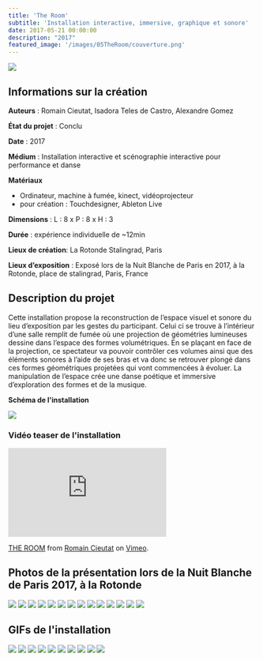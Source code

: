 ```yaml
---
title: 'The Room'
subtitle: 'Installation interactive, immersive, graphique et sonore'
date: 2017-05-21 00:00:00
description: "2017"
featured_image: '/images/05TheRoom/couverture.png'
---
```


![](/images/05TheRoom/couverture.png)

## Informations sur la création

**Auteurs** : Romain Cieutat, Isadora Teles de Castro, Alexandre Gomez

**État du projet** : Conclu

**Date** : 	2017

**Médium** : Installation interactive et scénographie interactive pour performance et danse

**Matériaux**
* Ordinateur, machine à fumée, kinect, vidéoprojecteur
* pour création : Touchdesigner, Ableton Live

**Dimensions** : L : 8 x P : 8 x H : 3

**Durée** : expérience individuelle de ~12min

**Lieux de création**:  La Rotonde Stalingrad, Paris

**Lieux d’exposition** : Exposé lors de la Nuit Blanche de Paris en 2017, à la Rotonde, place de stalingrad, Paris, France

## Description du projet

Cette installation propose la reconstruction de l’espace visuel et sonore du lieu d’exposition par les gestes du participant. Celui ci se trouve à l’intérieur d’une salle remplit de fumée où une projection de géométries lumineuses dessine dans l’espace des formes volumétriques. En se plaçant en face de la projection, ce spectateur va pouvoir contrôler ces volumes ainsi que des éléments sonores à l’aide de ses bras et va donc se retrouver plongé dans ces formes géométriques projetées qui vont commencées à évoluer. La manipulation de l’espace crée une danse poétique et immersive d’exploration des formes et de la musique.  

**Schéma de l'installation**

![](/images/05TheRoom/TheRoom.png)


### Vidéo teaser de l'installation

<iframe src="https://player.vimeo.com/video/237886282" width="320" height="180" frameborder="0" allow="autoplay; fullscreen" allowfullscreen></iframe>
<p><a href="https://vimeo.com/237886282">THE ROOM</a> from <a href="https://vimeo.com/romaincieutat">Romain Cieutat</a> on <a href="https://vimeo.com">Vimeo</a>.</p>

## Photos de la présentation lors de la Nuit Blanche de Paris 2017, à la Rotonde
<div class="gallery" data-columns="6">
	<img src="/images/05TheRoom/galerie01/room(1).jpg">
    <img src="/images/05TheRoom/galerie01/room(2).jpg">
    <img src="/images/05TheRoom/galerie01/room(3).jpg">
    <img src="/images/05TheRoom/galerie01/room(4).jpg">
    <img src="/images/05TheRoom/galerie01/room(5).jpg">
    <img src="/images/05TheRoom/galerie01/room(6).jpg">
    <img src="/images/05TheRoom/galerie01/room(7).jpg">
    <img src="/images/05TheRoom/galerie01/room(8).jpg">
    <img src="/images/05TheRoom/galerie01/room(9).jpg">
    <img src="/images/05TheRoom/galerie01/room(10).jpg">
    <img src="/images/05TheRoom/galerie01/room(11).jpg">
    <img src="/images/05TheRoom/galerie01/room(12).jpg">
    <img src="/images/05TheRoom/galerie01/room(13).jpg">
    <img src="/images/05TheRoom/galerie01/room(14).jpg">
</div>

## GIFs de l'installation
<div class="gallery" data-columns="6">
	<img src="/images/05TheRoom/galerie02/insta.gif">
    <img src="/images/05TheRoom/galerie02/insta001.gif">
    <img src="/images/05TheRoom/galerie02/insta003.gif">
    <img src="/images/05TheRoom/galerie02/insta004.gif">
    <img src="/images/05TheRoom/galerie02/insta005.gif">
    <img src="/images/05TheRoom/galerie02/insta006.gif">
    <img src="/images/05TheRoom/galerie02/insta007.gif">
    <img src="/images/05TheRoom/galerie02/insta008.gif">
    <img src="/images/05TheRoom/galerie02/insta009.gif">
    <img src="/images/05TheRoom/galerie02/insta010.gif">
</div>
